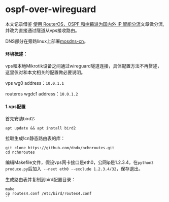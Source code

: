 # ospf-over-wireguard

本文记录借鉴 [使用 RouterOS，OSPF 和树莓派为国内外 IP 智能分流](https://idndx.com/use-routeros-ospf-and-raspberry-pi-to-create-split-routing-for-different-ip-ranges/)文章做分流,并改为直接通过隧道从vps接收路由。

DNS部分在旁路linux上部署[mosdns-cn](https://github.com/allanchen2019/mosdns-cn-debian-install)。

#### 环境概述：

vps和本地Mikrotik设备之间通过wireguard隧道连接，具体配置方法不再赘述，这里仅对和本文相关的配置做必要说明。

vps wg0 address：`10.0.1.1`

routeros wgdc1 address：`10.0.1.2`

#### 1.vps配置

首先安装bird2:

`apt update && apt install bird2`

拉取生成!cn静态路由表的库：
```
git clone https://github.com/dndx/nchnroutes.git
cd nchnroutes
```
编辑Makefile文件，假设vps网卡接口是eth0，公网ip是1.2.3.4，在`python3 produce.py`后加入` --next eth0 --exclude 1.2.3.4/32`，保存退出。

生成路由表并复制到bird配置目录：
```
make
cp routes4.conf /etc/bird/routes4.conf
``
